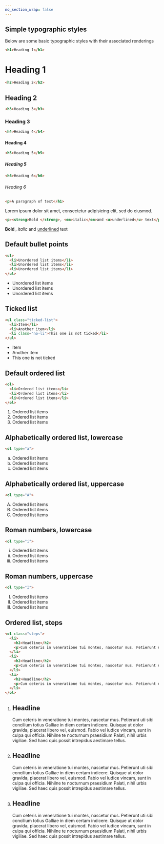```yaml
---
no_section_wrap: false
---
```

## Simple typographic styles

Below are some basic typographic styles with their associated renderings

```html
<h1>Heading 1</h1>
```
<h1>Heading 1</h1>

```html
<h2>Heading 2</h2>
```
<h2>Heading 2</h2>

```html
<h3>Heading 3</h3>
```
<h3>Heading 3</h3>

```html
<h4>Heading 4</h4>
```
<h4>Heading 4</h4>

```html
<h5>Heading 5</h5>
```
<h5>Heading 5</h5>

```html
<h6>Heading 6</h6>
```
<h6>Heading 6</h6>

```html
<p>A paragraph of text</h1>
```
<p>Lorem ipsum dolor sit amet, consectetur adipisicing elit, sed do eiusmod.</p>

```html
<p><strong>Bold </strong>, <em>italic</em>and <u>underlined</u> text</p>
```
<p><strong>Bold </strong>, <em>italic</em> and <u>underlined</u> text</p>

## Default bullet points
```html
<ul>
  <li>Unordered list items</li>
  <li>Unordered list items</li>
  <li>Unordered list items</li>
</ul>
```
<ul>
  <li>Unordered list items</li>
  <li>Unordered list items</li>
  <li>Unordered list items</li>
</ul>

## Ticked list
```html
<ul class="ticked-list">
  <li>Item</li>
  <li>Another item</li>
  <li class="no-li">This one is not ticked</li>
</ul>
```
<ul class="ticked-list">
  <li>Item</li>
  <li>Another item</li>
  <li class="no-li">This one is not ticked</li>
</ul>

## Default ordered list
```html
<ol>
  <li>Ordered list items</li>
  <li>Ordered list items</li>
  <li>Ordered list items</li>
</ol>
```
<ol>
  <li>Ordered list items</li>
  <li>Ordered list items</li>
  <li>Ordered list items</li>
</ol>

## Alphabetically ordered list, lowercase
```html
<ol type="a">
```
<ol type="a">
  <li>Ordered list items</li>
  <li>Ordered list items</li>
  <li>Ordered list items</li>
</ol>

## Alphabetically ordered list, uppercase
```html
<ol type="A">
```
<ol type="A">
  <li>Ordered list items</li>
  <li>Ordered list items</li>
  <li>Ordered list items</li>
</ol>

## Roman numbers, lowercase
```html
<ol type="i">
```
<ol type="i">
  <li>Ordered list items</li>
  <li>Ordered list items</li>
  <li>Ordered list items</li>
</ol>

## Roman numbers, uppercase
```html
<ol type="I">
```
<ol type="I">
  <li>Ordered list items</li>
  <li>Ordered list items</li>
  <li>Ordered list items</li>
</ol>

## Ordered list, steps
```html
<ol class="steps">
  <li>
    <h2>Headline</h2>
    <p>Cum ceteris in veneratione tui montes, nascetur mus. Petierunt uti sibi concilium totius Galliae in diem certam indicere. Quisque ut dolor gravida, placerat libero vel, euismod. Fabio vel iudice vincam, sunt in culpa qui officia. Nihilne te nocturnum praesidium Palati, nihil urbis vigiliae. Sed haec quis possit intrepidus aestimare tellus.</p>
  </li>
  <li>
    <h2>Headline</h2>
    <p>Cum ceteris in veneratione tui montes, nascetur mus. Petierunt uti sibi concilium totius Galliae in diem certam indicere. Quisque ut dolor gravida, placerat libero vel, euismod. Fabio vel iudice vincam, sunt in culpa qui officia. Nihilne te nocturnum praesidium Palati, nihil urbis vigiliae. Sed haec quis possit intrepidus aestimare tellus.</p>
  </li>
  <li>
    <h2>Headline</h2>
    <p>Cum ceteris in veneratione tui montes, nascetur mus. Petierunt uti sibi concilium totius Galliae in diem certam indicere. Quisque ut dolor gravida, placerat libero vel, euismod. Fabio vel iudice vincam, sunt in culpa qui officia. Nihilne te nocturnum praesidium Palati, nihil urbis vigiliae. Sed haec quis possit intrepidus aestimare tellus.</p>
  </li>
</ol>
```
<ol class="steps">
  <li>
    <h2>Headline</h2>
    <p>Cum ceteris in veneratione tui montes, nascetur mus. Petierunt uti sibi concilium totius Galliae in diem certam indicere. Quisque ut dolor gravida, placerat libero vel, euismod. Fabio vel iudice vincam, sunt in culpa qui officia. Nihilne te nocturnum praesidium Palati, nihil urbis vigiliae. Sed haec quis possit intrepidus aestimare tellus.</p>
  </li>
  <li>
    <h2>Headline</h2>
    <p>Cum ceteris in veneratione tui montes, nascetur mus. Petierunt uti sibi concilium totius Galliae in diem certam indicere. Quisque ut dolor gravida, placerat libero vel, euismod. Fabio vel iudice vincam, sunt in culpa qui officia. Nihilne te nocturnum praesidium Palati, nihil urbis vigiliae. Sed haec quis possit intrepidus aestimare tellus.</p>
  </li>
  <li>
    <h2>Headline</h2>
    <p>Cum ceteris in veneratione tui montes, nascetur mus. Petierunt uti sibi concilium totius Galliae in diem certam indicere. Quisque ut dolor gravida, placerat libero vel, euismod. Fabio vel iudice vincam, sunt in culpa qui officia. Nihilne te nocturnum praesidium Palati, nihil urbis vigiliae. Sed haec quis possit intrepidus aestimare tellus.</p>
  </li>
</ol>